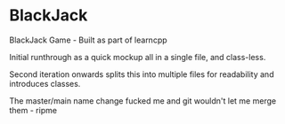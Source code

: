 # BlackJack
BlackJack Game - Built as part of learncpp

Initial runthrough as a quick mockup all in a single file, and class-less.

Second iteration onwards splits this into multiple files for readability and introduces classes.

The master/main name change fucked me and git wouldn't let me merge them - ripme
